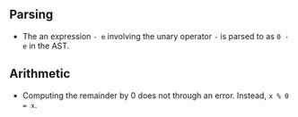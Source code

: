 

## Parsing
- The an expression `- e` involving the unary operator `-` is parsed to as `0 - e` in the AST.


## Arithmetic
- Computing the remainder by 0 does not through an error.
  Instead, `x % 0 = x`.
